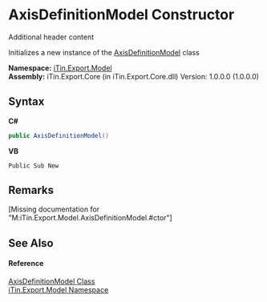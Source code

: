 # AxisDefinitionModel Constructor 
Additional header content 

Initializes a new instance of the <a href="e024e6f0-d771-be00-2a14-5c25143a0810">AxisDefinitionModel</a> class

**Namespace:**&nbsp;<a href="ef57ffcc-e95e-b212-5a46-9aa6f5a3511f">iTin.Export.Model</a><br />**Assembly:**&nbsp;iTin.Export.Core (in iTin.Export.Core.dll) Version: 1.0.0.0 (1.0.0.0)

## Syntax

**C#**<br />
``` C#
public AxisDefinitionModel()
```

**VB**<br />
``` VB
Public Sub New
```


## Remarks
\[Missing <remarks> documentation for "M:iTin.Export.Model.AxisDefinitionModel.#ctor"\]

## See Also


#### Reference
<a href="e024e6f0-d771-be00-2a14-5c25143a0810">AxisDefinitionModel Class</a><br /><a href="ef57ffcc-e95e-b212-5a46-9aa6f5a3511f">iTin.Export.Model Namespace</a><br />